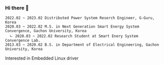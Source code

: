### Hi there 👋

```
2022.02 ~ 2023.02 Distributed Power System Reserch Engineer, G-Guru, Korea
2020.03 ~ 2022.02 M.S. in Next Generation Smart Energy System Convergence, Gachon University, Korea
  ㄴ 2020.03 ~ 2022.02 Research Student at Smart Enery System Convergence Lab.
2013.03 ~ 2020.02 B.S. in Department of Electrical Engineering, Gachon University, Korea
```
Interested in Embedded Linux driver
<!--
**blackgetter/blackgetter** is a ✨ _special_ ✨ repository because its `README.md` (this file) appears on your GitHub profile.

Here are some ideas to get you started:

- 🔭 I’m currently working on ...
- 🌱 I’m currently learning ...
- 👯 I’m looking to collaborate on ...
- 🤔 I’m looking for help with ...
- 💬 Ask me about ...
- 📫 How to reach me: ...
- 😄 Pronouns: ...
- ⚡ Fun fact: ...
-->
